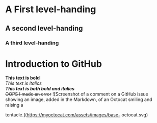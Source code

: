 # A First level-handing
## A second level-handing
### A third level-handing

# Introduction to GitHub
**This text is bold**\
*This text is italics*\
 ***This text is both bold and italics***\
 ~~OOPS I made an error~~
![Screenshot of a comment on a GitHub issue showing an
image, added in the Markdown, of an Octocat smiling and
raising a

tentacle.](https://myoctocat.com/assets/images/base-
octocat.svg)
